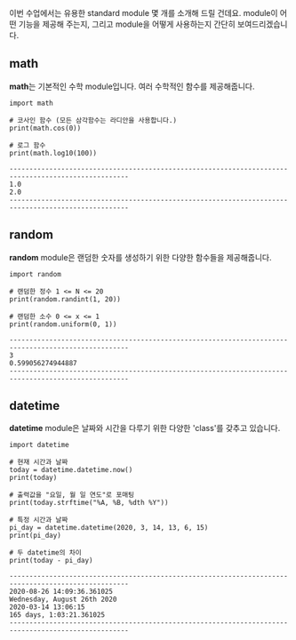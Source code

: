 이번 수업에서는 유용한 standard module 몇 개를 소개해 드릴 건데요. module이 어떤 기능을 제공해 주는지, 그리고 module을 어떻게 사용하는지 간단히 보여드리겠습니다.

## math

**math**는 기본적인 수학 module입니다. 여러 수학적인 함수를 제공해줍니다.
```
import math

# 코사인 함수 (모든 삼각함수는 라디안을 사용합니다.)
print(math.cos(0))

# 로그 함수
print(math.log10(100))
```
```
----------------------------------------------------------------------------------------------------
1.0
2.0
----------------------------------------------------------------------------------------------------
```

## random

**random** module은 랜덤한 숫자를 생성하기 위한 다양한 함수들을 제공해줍니다.

```
import random

# 랜덤한 정수 1 <= N <= 20
print(random.randint(1, 20))

# 랜덤한 소수 0 <= x <= 1
print(random.uniform(0, 1))
```
```
----------------------------------------------------------------------------------------------------
3
0.599056274944887
----------------------------------------------------------------------------------------------------
```

## datetime

**datetime** module은 날짜와 시간을 다루기 위한 다양한 'class'를 갖추고 있습니다.

```
import datetime

# 현재 시간과 날짜
today = datetime.datetime.now()
print(today)

# 출력값을 "요일, 월 일 연도"로 포매팅
print(today.strftime("%A, %B, %dth %Y"))

# 특정 시간과 날짜
pi_day = datetime.datetime(2020, 3, 14, 13, 6, 15)
print(pi_day)

# 두 datetime의 차이
print(today - pi_day)
```
```
----------------------------------------------------------------------------------------------------
2020-08-26 14:09:36.361025
Wednesday, August 26th 2020
2020-03-14 13:06:15
165 days, 1:03:21.361025
----------------------------------------------------------------------------------------------------
```

